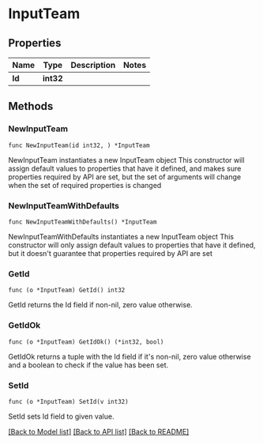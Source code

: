 # InputTeam

## Properties

Name | Type | Description | Notes
------------ | ------------- | ------------- | -------------
**Id** | **int32** |  | 

## Methods

### NewInputTeam

`func NewInputTeam(id int32, ) *InputTeam`

NewInputTeam instantiates a new InputTeam object
This constructor will assign default values to properties that have it defined,
and makes sure properties required by API are set, but the set of arguments
will change when the set of required properties is changed

### NewInputTeamWithDefaults

`func NewInputTeamWithDefaults() *InputTeam`

NewInputTeamWithDefaults instantiates a new InputTeam object
This constructor will only assign default values to properties that have it defined,
but it doesn't guarantee that properties required by API are set

### GetId

`func (o *InputTeam) GetId() int32`

GetId returns the Id field if non-nil, zero value otherwise.

### GetIdOk

`func (o *InputTeam) GetIdOk() (*int32, bool)`

GetIdOk returns a tuple with the Id field if it's non-nil, zero value otherwise
and a boolean to check if the value has been set.

### SetId

`func (o *InputTeam) SetId(v int32)`

SetId sets Id field to given value.



[[Back to Model list]](../README.md#documentation-for-models) [[Back to API list]](../README.md#documentation-for-api-endpoints) [[Back to README]](../README.md)


